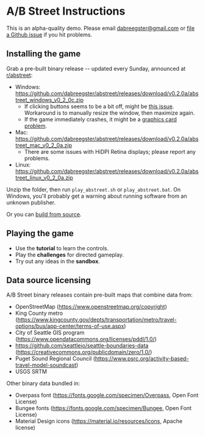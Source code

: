 # A/B Street Instructions

This is an alpha-quality demo. Please email <dabreegster@gmail.com> or
[file a Github issue](https://github.com/dabreegster/abstreet/issues/) if you
hit problems.

## Installing the game

Grab a pre-built binary release -- updated every Sunday, announced at
[r/abstreet](http://old.reddit.com/r/abstreet):

- Windows:
  https://github.com/dabreegster/abstreet/releases/download/v0.2.0a/abstreet_windows_v0_2_0c.zip
  - If clicking buttons seems to be a bit off, might be
    [this issue](https://github.com/dabreegster/abstreet/issues/65). Workaround
    is to manually resize the window, then maximize again.
  - If the game immediately crashes, it might be a
    [graphics card problem](https://github.com/dabreegster/abstreet/issues/79).
- Mac:
  https://github.com/dabreegster/abstreet/releases/download/v0.2.0a/abstreet_mac_v0_2_0a.zip
  - There are some issues with HiDPI Retina displays; please report any
    problems.
- Linux:
  https://github.com/dabreegster/abstreet/releases/download/v0.2.0a/abstreet_linux_v0_2_0a.zip

Unzip the folder, then run `play_abstreet.sh` or `play_abstreet.bat`. On
Windows, you'll probably get a warning about running software from an unknown
publisher.

Or you can [build from source](/docs/dev.md).

## Playing the game

- Use the **tutorial** to learn the controls.
- Play the **challenges** for directed gameplay.
- Try out any ideas in the **sandbox**.

## Data source licensing

A/B Street binary releases contain pre-built maps that combine data from:

- OpenStreetMap (https://www.openstreetmap.org/copyright)
- King County metro
  (https://www.kingcounty.gov/depts/transportation/metro/travel-options/bus/app-center/terms-of-use.aspx)
- City of Seattle GIS program
  (https://www.opendatacommons.org/licenses/pddl/1.0/)
- https://github.com/seattleio/seattle-boundaries-data
  (https://creativecommons.org/publicdomain/zero/1.0/)
- Puget Sound Regional Council
  (https://www.psrc.org/activity-based-travel-model-soundcast)
- USGS SRTM

Other binary data bundled in:

- Overpass font (https://fonts.google.com/specimen/Overpass, Open Font License)
- Bungee fonts (https://fonts.google.com/specimen/Bungee, Open Font License)
- Material Design icons (https://material.io/resources/icons, Apache license)
